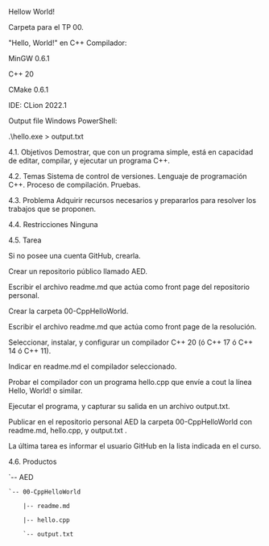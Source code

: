 Hellow World!

Carpeta para el TP 00.

"Hello, World!" en C++
Compilador:

MinGW 0.6.1

C++ 20

CMake 0.6.1

IDE: CLion 2022.1

Output file
Windows PowerShell:

.\hello.exe > output.txt

4.1. Objetivos
Demostrar, que con un programa simple, está en capacidad de editar, compilar, y ejecutar un programa C++.

4.2. Temas
Sistema de control de versiones.
Lenguaje de programación C++.
Proceso de compilación.
Pruebas.

4.3. Problema
Adquirir recursos necesarios y prepararlos para resolver los trabajos que se proponen.

4.4. Restricciones
Ninguna

4.5. Tarea

Si no posee una cuenta GitHub, crearla. 

Crear un repositorio público llamado AED. 

Escribir el archivo readme.md que actúa como front page del repositorio personal. 

Crear la carpeta 00-CppHelloWorld. 

Escribir el archivo readme.md que actúa como front page de la resolución. 

Seleccionar, instalar, y configurar un compilador C++ 20 (ó C++ 17 ó C++ 14 ó C++ 11). 

Indicar en readme.md el compilador seleccionado. 

Probar el compilador con un programa hello.cpp que envíe a cout la línea Hello, World! o similar. 

Ejecutar el programa, y capturar su salida en un archivo output.txt. 

Publicar en el repositorio personal AED la carpeta 00-CppHelloWorld con readme.md, hello.cpp, y output.txt . 

La última tarea es informar el usuario GitHub en la lista indicada en el curso.

4.6. Productos

`-- AED

    `-- 00-CppHelloWorld

        |-- readme.md

        |-- hello.cpp

        `-- output.txt
